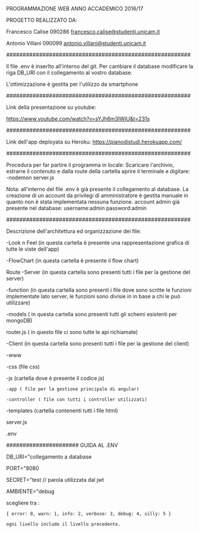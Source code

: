 PROGRAMMAZIONE WEB ANNO ACCADEMICO 2016/17

PROGETTO REALIZZATO DA:

Francesco Calise 090286 francesco.calise@studenti.unicam.it

Antonio Villani 090099 antonio.villani@studenti.unicam.it

########################################################

 Il file .env è inserIto all'interno del git.
 Per cambiare il database modificare la riga DB_URI con il collegamento al vostro database.
 
 L'ottimizzazione è gestita per l'utilizzo da smartphone
 
########################################################

Link della presentazione su youtube:

https://www.youtube.com/watch?v=sYJh6m3IWIU&t=231s
 
 
########################################################
 
Link dell'app deployata su Heroku:
https://pianodistudi.herokuapp.com/

########################################################

Procedura per far partire il programma in locale:
Scaricare l'archivio, estrarre il contenuto e dalla route della cartella aprire il terminale e digitare:
-nodemon server.js

Nota: all'interno del file .env è già presente il collegamento al database. 
    La creazione di  un account da privilegi di amministratore è gestita manuale in quanto non è stata implementata nessuna funzione.
    account admin già presente nel database:
    username:admin  password:admin
    
########################################################

Descrizione dell'architettura ed organizzazione dei file:

-Look n Feel (in questa cartella è presente una rappresentazione grafica di tutte le viste dell'app)

-FlowChart (in questa cartella è presente il flow chart)

Route
 -Server (in questa cartella sono presenti tutti i file per la gestione del server)
 
  -function (in questa cartella sono presenti i file dove sono scritte le funzioni implementate lato server, le funzioni sono divisie in 
   in base a chi le può utilizzare)
   
  -models ( in questa cartella sono presenti tutti gli schemi esistenti per mongoDB)
  
  router.js ( in questo file ci sono tutte le api richiamate)
  
 -Client (in questa cartella sono presenti tutti i file per la gestione del client)
 
  -www
  
   -css (file css)
   
   -js (cartella dove è presente il codice js)
   
    -app ( file per la gestione principale di angular)
    
    -controller ( file con tutti i controller utilizzati)
    
   -templates (cartella contenenti tutti i file html)
   
server.js

.env
  
 
 ###################### GUIDA AL .ENV
 
DB_URI="collegamento a database

PORT="8080

SECRET="test      // parola utilizzata dal jwt

AMBIENTE="debug

scegliere tra :

    { error: 0, warn: 1, info: 2, verbose: 3, debug: 4, silly: 5 }
    
    ogni livello include il livello precedente.
  
